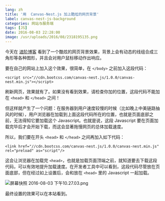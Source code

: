 ```yaml
---
lang: zh
title: '用  Canvas-Nest.js 加上酷炫的网页背景'
label: canvas-nest-js-background
categories: 网站与服务端
tags: [JS]
date: 2016-08-03 22:28:00
image: /usr/uploads/2016/08/2318195135.png
---
```

今天在 [进阶博客][1] 看到了一个酷炫的网页背景效果，背景上会有动态的线组合成三角形等各种图形，并且会对用户鼠标移动作出响应。

要在自己的网站上加入这个效果，很简单，在 `</body>` 之前加入这段代码：

    <script src="//cdn.bootcss.com/canvas-nest.js/1.0.0/canvas-nest.min.js"></script>

刷新网页，效果就有了。如果没有看到效果，请检查你加的位置，这段代码不能加在 `<head>` 和 `</head>` 之间！

但这样就产生了一个问题：在服务器到用户速度较慢的时候（比如晚上中美链路抽风的时候），用户浏览器在加载到上面这段代码所在的位置，也就是页面底部之前，无法得知它要加载这个 Javascript。也就是说，这段 Javascript 要在页面加载完毕后才会开始下载，而这会显著拖慢网页的总体加载速度。

所以，我们要在开头 `<head>` 和 `</head>` 之间再加入如下代码：

    <link href="//cdn.bootcss.com/canvas-nest.js/1.0.0/canvas-nest.min.js" rel="preload" as="script"/>

这会让浏览器在加载完 `<head>`，也就是加载页面顶端之前，就知道要去下载这段代码，可以有效地提升加载速度。在开发者工具中可以看到，这段代码尽管放在页面底部，但在经过如上设置后，会和放在 `<head>` 里的 Javascript 一起加载。

![屏幕快照 2016-08-03 下午10.27.03.png][2]

最终设置的效果可以在本站看到。

  [1]: https://jinjie.bid/
  [2]: /usr/uploads/2016/08/2318195135.png
